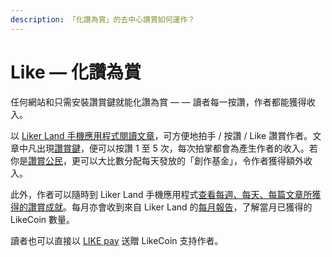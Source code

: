 ```yaml
---
description: 「化讚為賞」的去中心讚賞如何運作？
---
```


# Like — 化讚為賞

任何網站和只需安裝讚賞鍵就能化讚為賞 — — 讀者每一按讚，作者都能獲得收入。

以 [Liker Land 手機應用程式閱讀文章](https://docs.like.co/v/zh/dapps/liker-land/today-headline)，可方便地拍手 / 按讚 / Like 讚賞作者。文章中凡出現[讚賞鍵](https://docs.like.co/v/zh/dapps/likecoin-button)，便可以按讚 1 至 5 次，每次拍掌都會為產生作者的收入。若你是[讚賞公民](https://docs.like.co/v/zh/dapps/civic-liker)，更可以大比數分配每天發放的「創作基金」，令作者獲得額外收入。

此外，作者可以隨時到 Liker Land 手機應用程式[查看每週、每天、每篇文章所獲得的讚賞成就](https://docs.like.co/v/zh/dapps/creator/rewards)。每月亦會收到來自 Liker Land 的[每月報告](https://docs.like.co/v/zh/dapps/creator/monthly-report)，了解當月已獲得的 LikeCoin 數量。

讀者也可以直接以 [LIKE pay](https://docs.like.co/v/zh/guides/wallet/like-pay) 送贈 LikeCoin 支持作者。

